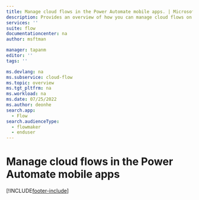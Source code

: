 ```yaml
---
title: Manage cloud flows in the Power Automate mobile apps. | Microsoft Docs
description: Provides an overview of how you can manage cloud flows on the go.
services: ''
suite: flow
documentationcenter: na
author: msftman

manager: tapanm
editor: ''
tags: ''

ms.devlang: na
ms.subservice: cloud-flow
ms.topic: overview
ms.tgt_pltfrm: na
ms.workload: na
ms.date: 07/25/2022
ms.author: deonhe
search.app: 
  - Flow
search.audienceType: 
  - flowmaker
  - enduser
---
```

# Manage cloud flows in the Power Automate mobile apps


[!INCLUDE[footer-include](../includes/footer-banner.md)]